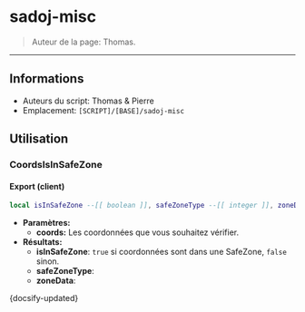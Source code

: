 # sadoj-misc

> Auteur de la page: Thomas.

---

## Informations

* Auteurs du script: Thomas & Pierre
* Emplacement: `[SCRIPT]/[BASE]/sadoj-misc`

## Utilisation

### CoordsIsInSafeZone

<!-- tabs:start -->
#### **Export (client)**

```lua
local isInSafeZone --[[ boolean ]], safeZoneType --[[ integer ]], zoneData --[[ table ]] = exports["sadoj-misc"]:CoordsIsInSafeZone(coords --[[ vector3 ]])
```

* **Paramètres:**
  * **coords:** Les coordonnées que vous souhaitez vérifier.
* **Résultats:**
  * **isInSafeZone**: `true` si coordonnées sont dans une SafeZone, `false` sinon.
  * **safeZoneType**:
  * **zoneData**:

<!-- tabs:end -->

{docsify-updated}
